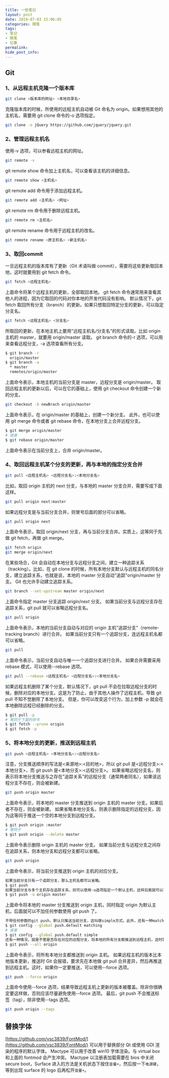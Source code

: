 ```yaml
---
title: 一些笔记
layout: post
date: 2019-07-03 15:06:05
categories: 随笔
tags:
- 笔记
- 随笔
- 记事
permalink:
hide_post_info:
---
```

## Git

### 1、从远程主机克隆一个版本库

```bash
git clone <版本库的网址> <本地目录名>
```

克隆版本库的时候，所使用的远程主机自动被 Git 命名为 origin。如果想用其他的主机名，需要用 git clone 命令的-o 选项指定。

```bash
git clone -o jQuery https://github.com/jquery/jquery.git
```

### 2、管理远程主机名

使用-v 选项，可以参看远程主机的网址。

```bash
git remote -v
```

git remote show 命令加上主机名，可以查看该主机的详细信息。

```bash
git remote show <主机名>
```

git remote add 命令用于添加远程主机。

```bash
git remote add <主机名> <网址>
```

git remote rm 命令用于删除远程主机。

```bash
git remote rm <主机名>
```

git remote rename 命令用于远程主机的改名。

```bash
git remote rename <原主机名> <新主机名>
```

### 3、取回commit

一旦远程主机的版本库有了更新（Git 术语叫做 commit），需要将这些更新取回本地，这时就要用到 git fetch 命令。

```bash
git fetch <远程主机名>
```

上面命令将某个远程主机的更新，全部取回本地。
git fetch 命令通常用来查看其他人的进程，因为它取回的代码对你本地的开发代码没有影响。
默认情况下，git fetch 取回所有分支（branch）的更新。如果只想取回特定分支的更新，可以指定分支名。

```bash
git fetch <远程主机名> <分支名>
```

所取回的更新，在本地主机上要用"远程主机名/分支名"的形式读取。比如 origin 主机的 master，就要用 origin/master 读取。
git branch 命令的-r 选项，可以用来查看远程分支，-a 选项查看所有分支。

```bash
$ git branch -r
  origin/master
$ git branch -a
  * master
  remotes/origin/master
```

上面命令表示，本地主机的当前分支是 master，远程分支是 origin/master。
取回远程主机的更新以后，可以在它的基础上，使用 git checkout 命令创建一个新的分支。

```bash
git checkout -b newBrach origin/master
```

上面命令表示，在 origin/master 的基础上，创建一个新分支。
此外，也可以使用 git merge 命令或者 git rebase 命令，在本地分支上合并远程分支。

```bash
$ git merge origin/master
# 或者
$ git rebase origin/master
```

上面命令表示在当前分支上，合并 origin/master。

### 4、取回远程主机某个分支的更新，再与本地的指定分支合并

```bash
git pull <远程主机名> <远程分支名>:<本地分支名>
```

比如，取回 origin 主机的 next 分支，与本地的 master 分支合并，需要写成下面这样。

```bash
git pull origin next:master
```

如果远程分支是与当前分支合并，则冒号后面的部分可以省略。

```bash
git pull origin next
```

上面命令表示，取回 origin/next 分支，再与当前分支合并。实质上，这等同于先做 git fetch，再做 git merge。

```bash
git fetch origin
git merge origin/next
```

在某些场合，Git 会自动在本地分支与远程分支之间，建立一种追踪关系（tracking）。比如，在 git clone 的时候，所有本地分支默认与远程主机的同名分支，建立追踪关系，也就是说，本地的 master 分支自动"追踪"origin/master 分支。
Git 也允许手动建立追踪关系。

```bash
git branch --set-upstream master origin/next
```

上面命令指定 master 分支追踪 origin/next 分支。
如果当前分支与远程分支存在追踪关系，git pull 就可以省略远程分支名。

```bash
git pull origin
```

上面命令表示，本地的当前分支自动与对应的 origin 主机"追踪分支"（remote-tracking branch）进行合并。
如果当前分支只有一个追踪分支，连远程主机名都可以省略。

```bash
git pull
```

上面命令表示，当前分支自动与唯一一个追踪分支进行合并。
如果合并需要采用 rebase 模式，可以使用--rebase 选项。

```bash
git pull --rebase <远程主机名> <远程分支名>:<本地分支名>
```

如果远程主机删除了某个分支，默认情况下，git pull 不会在拉取远程分支的时候，删除对应的本地分支。这是为了防止，由于其他人操作了远程主机，导致 git pull 不知不觉删除了本地分支。
但是，你可以改变这个行为，加上参数 -p 就会在本地删除远程已经删除的分支。

```bash
$ git pull -p
# 等同于下面的命令
$ git fetch --prune origin
$ git fetch -p
```

### 5、将本地分支的更新，推送到远程主机

```bash
git push <远程主机名> <本地分支名>:<远程分支名>
```

注意，分支推送顺序的写法是<来源地>:<目的地>，所以 git pull 是<远程分支>:<本地分支>，而 git push 是<本地分支>:<远程分支>。
如果省略远程分支名，则表示将本地分支推送与之存在"追踪关系"的远程分支（通常两者同名），如果该远程分支不存在，则会被新建。

```bash
git push origin master
```

上面命令表示，将本地的 master 分支推送到 origin 主机的 master 分支。如果后者不存在，则会被新建。
如果省略本地分支名，则表示删除指定的远程分支，因为这等同于推送一个空的本地分支到远程分支。

```bash
$ git push origin :master
# 等同于
$ git push origin --delete master
```

上面命令表示删除 origin 主机的 master 分支。
如果当前分支与远程分支之间存在追踪关系，则本地分支和远程分支都可以省略。

```bash
git push origin
```

上面命令表示，将当前分支推送到 origin 主机的对应分支。

```bash
如果当前分支只有一个追踪分支，那么主机名都可以省略。
$ git push
如果当前分支与多个主机存在追踪关系，则可以使用-u选项指定一个默认主机，这样后面就可以不加任何参数使用git push。
$ git push -u origin master
```

上面命令将本地的 master 分支推送到 origin 主机，同时指定 origin 为默认主机，后面就可以不加任何参数使用 git push 了。

```bash
不带任何参数的git push，默认只推送当前分支，这叫做simple方式。此外，还有一种matching方式，会推送所有有对应的远程分支的本地分支。Git 2.0版本之前，默认采用matching方法，现在改为默认采用simple方式。如果要修改这个设置，可以采用git config命令。
$ git config --global push.default matching
# 或者
$ git config --global push.default simple
还有一种情况，就是不管是否存在对应的远程分支，将本地的所有分支都推送到远程主机，这时需要使用--all选项。
$ git push --all origin
```

上面命令表示，将所有本地分支都推送到 origin 主机。
如果远程主机的版本比本地版本更新，推送时 Git 会报错，要求先在本地做 git pull 合并差异，然后再推送到远程主机。这时，如果你一定要推送，可以使用--force 选项。

```bash
git push --force origin 
```

上面命令使用--force 选项，结果导致远程主机上更新的版本被覆盖。除非你很确定要这样做，否则应该尽量避免使用--force 选项。
最后，git push 不会推送标签（tag），除非使用--tags 选项。

```bash
git push origin --tags
```

## 替换字体

[https://github.com/ysc3839/FontMod/](https://github.com/ysc3839/FontMod/) 可以用于替换部分 Qt 或使用 GDI 渲染的程序的默认字体。
Mactype 可以用于改善 win10 字体渲染。与 virtual box 和上面的 fontmod 会产生冲突。
Mactype 以注册表加载需要在 bios 中关闭 secure boot，Surface 进入的方法是关机状态下按住`音量+`，然后按一下`电源键`，等到出现 surface 的 logo 后再松开`音量+`。
